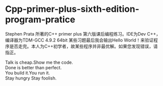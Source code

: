# Cpp-primer-plus-sixth-edition-program-pratice
Stephen Prata 所著的C++ primer plus 第六版课后编程练习。IDE为Dev C++，编译器为TDM-GCC 4.9.2 64bit           某些习题最后我会输出Hello World！来验证程序是否走完。本人为C++初学者，故某些程序并非最优解。如果您发现错误，请指正。

Talk is cheap.Show me the code.     
Done is better than perfect.    
You build it.You run it.       
Stay hungry Stay foolish.   
